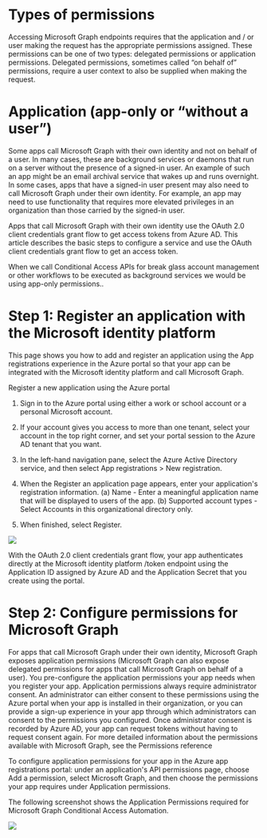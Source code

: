 
# Types of permissions

Accessing Microsoft Graph endpoints requires that the application and / or user making the request has the appropriate permissions assigned.  These permissions can be one of two types: delegated permissions or application permissions. Delegated permissions, sometimes called “on behalf of” permissions, require a user context to also be supplied when making the request.  

# Application (app-only or “without a user”)

Some apps call Microsoft Graph with their own identity and not on behalf of a user. In many cases, these are background services or daemons that run on a server without the presence of a signed-in user. An example of such an app might be an email archival service that wakes up and runs overnight. In some cases, apps that have a signed-in user present may also need to call Microsoft Graph under their own identity. For example, an app may need to use functionality that requires more elevated privileges in an organization than those carried by the signed-in user.

Apps that call Microsoft Graph with their own identity use the OAuth 2.0 client credentials grant flow to get access tokens from Azure AD. This article describes the basic steps to configure a service and use the OAuth client credentials grant flow to get an access token.

When we call Conditional Access APIs for break glass account management or other workflows to be executed as background services we would be using app-only permissions..


# Step 1: Register an application with the Microsoft identity platform


This page shows you how to add and register an application using the App registrations experience in the Azure portal so that your app can be integrated with the Microsoft identity platform and call Microsoft Graph.

Register a new application using the Azure portal

1. Sign in to the Azure portal using either a work or school account or a personal Microsoft account.

2. If your account gives you access to more than one tenant, select your account in the top right corner, and set your portal session to the Azure AD tenant that you want.

3. In the left-hand navigation pane, select the Azure Active Directory service, and then select App registrations > New registration.

4. When the Register an application page appears, enter your application's registration information. (a) Name - Enter a meaningful application name that will be displayed to users of the app. (b) Supported account types - Select Accounts in this organizational directory only.	

5. When finished, select Register.

![](https://github.com/videor/AutoPilotConditionalAccess/blob/master/AutoPilotConditionalAccess/azure-quickstart-templates/images/AppRegistration1.PNG)

With the OAuth 2.0 client credentials grant flow, your app authenticates directly at the Microsoft identity platform /token endpoint using the Application ID assigned by Azure AD and the Application Secret that you create using the portal.

# Step 2: Configure permissions for Microsoft Graph

For apps that call Microsoft Graph under their own identity, Microsoft Graph exposes application permissions (Microsoft Graph can also expose delegated permissions for apps that call Microsoft Graph on behalf of a user). You pre-configure the application permissions your app needs when you register your app. Application permissions always require administrator consent. An administrator can either consent to these permissions using the Azure portal when your app is installed in their organization, or you can provide a sign-up experience in your app through which administrators can consent to the permissions you configured. Once administrator consent is recorded by Azure AD, your app can request tokens without having to request consent again. For more detailed information about the permissions available with Microsoft Graph, see the Permissions reference

To configure application permissions for your app in the Azure app registrations portal: under an application's API permissions page, choose Add a permission, select Microsoft Graph, and then choose the permissions your app requires under Application permissions.

The following screenshot shows the Application Permissions required for Microsoft Graph Conditional Access Automation.

![](https://github.com/videor/AutoPilotConditionalAccess/blob/master/AutoPilotConditionalAccess/azure-quickstart-templates/images/AppRegistration7.PNG)

